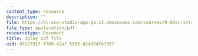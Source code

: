 ```yaml
---
content_type: resource
description: ''
file: https://ol-ocw-studio-app-qa.s3.amazonaws.com/courses/9-00sc-introduction-to-psychology-fall-2011/d312791ff78942af5585d24d947ef307_2fbrl6WoIyo.pdf
file_type: application/pdf
resourcetype: Document
title: 3play pdf file
uid: d312791f-f789-42af-5585-d24d947ef307
---
```

